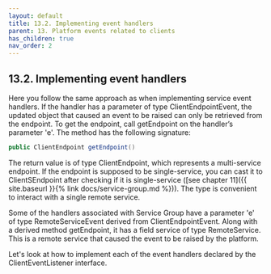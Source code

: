 ```yaml
---
layout: default
title: 13.2. Implementing event handlers
parent: 13. Platform events related to clients
has_children: true
nav_order: 2
---
```


## 13.2. Implementing event handlers

Here you follow the same approach as when implementing service event handlers. If the handler has a parameter of type <span class="datatype">ClientEndpointEvent</span>, the updated object that caused an event to be raised can only be retrieved from the endpoint. To get the endpoint, call <span class="method">getEndpoint</span> on the handler’s parameter 'e'. The method has the following signature:
```java
public ClientEndpoint getEndpoint()
```
The return value is of type <span class="datatype">ClientEndpoint</span>, which represents a multi-service endpoint. If the endpoint is supposed to be single-service, you can cast it to <span class="datatype">ClientSEndpoint</span> after checking if it is single-service ([see chapter 11]({{ site.baseurl }}{% link docs/service-group.md %})). The type is convenient to interact with a single remote service.  

Some of the handlers associated with Service Group have a parameter 'e' of type <span class="datatype">RemoteServiceEvent</span> derived from <span class="datatype">ClientEndpointEvent</span>. Along with a derived method <span class="method">getEndpoint</span>, it has a field service of type <span class="datatype">RemoteService</span>. This is a remote service that caused the event to be raised by the platform.  

Let's look at how to implement each of the event handlers declared by the <span class="datatype">ClientEventListener</span> interface.
